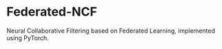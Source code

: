 # Federated-NCF
Neural Collaborative Filtering based on Federated Learning, implemented using PyTorch.
